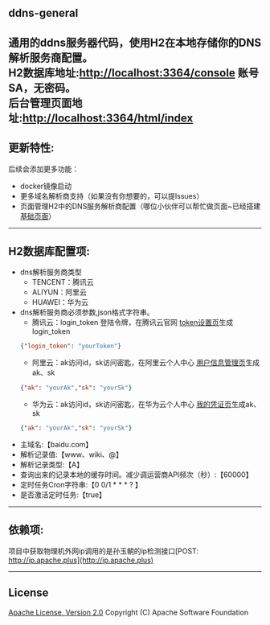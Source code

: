## ddns-general
  通用的ddns服务器代码，使用H2在本地存储你的DNS解析服务商配置。   
  H2数据库地址:[http://localhost:3364/console](http://localhost:3364/console)  账号SA，无密码。    
  后台管理页面地址:[http://localhost:3364/html/index](http://localhost:3364/html/index) 
----------
## 更新特性:
后续会添加更多功能：
  * docker镜像启动
  * 更多域名解析商支持（如果没有你想要的，可以提Issues）
  * 页面管理H2中的DNS服务解析商配置（哪位小伙伴可以帮忙做页面~已经搭建[基础页面](http://localhost:3364/html/index)）

----------
## H2数据库配置项:
* dns解析服务商类型
  * TENCENT：腾讯云
  * ALIYUN：阿里云
  * HUAWEI：华为云
* dns解析服务商必须参数,json格式字符串。
  * 腾讯云：login_token 登陆令牌，在腾讯云官网 [token设置页][tencent_token]生成login_token 
  ```json
  {"login_token": "yourToken"}
  ```
  * 阿里云：ak访问id，sk访问密匙，在阿里云个人中心 [用户信息管理页][aliyun_token]生成ak、sk
  ```json
  {"ak": "yourAk","sk": "yourSk"}
  ```
  * 华为云：ak访问id，sk访问密匙，在华为云个人中心 [我的凭证页][huawei_token]生成ak、sk
  ```json
  {"ak": "yourAk","sk": "yourSk"}
  ```
* 主域名:【baidu.com】
* 解析记录值:【www、wiki、@】
* 解析记录类型:【A】
* 查询出来的记录本地的缓存时间。减少调运营商API频次（秒）:【60000】
* 定时任务Cron字符串:【0 0/1 * * * ? 】
* 是否激活定时任务:【true】

----------
## 依赖项:
项目中获取物理机外网ip调用的是孙玉朝的ip检测接口[POST:  http://ip.apache.plus](http://ip.apache.plus)

----------
## License
[Apache License, Version 2.0](http://www.apache.org/licenses/LICENSE-2.0.html) Copyright (C) Apache Software Foundation

[tencent_token]: https://console.dnspod.cn/account/token
[aliyun_token]: https://usercenter.console.aliyun.com/?spm=api-workbench.API%20Explorer.0.0.113b1e0fG0CkQG#/manage/ak
[huawei_token]: https://console.huaweicloud.com/iam/?region=cn-north-4&locale=zh-cn#/mine/accessKey
